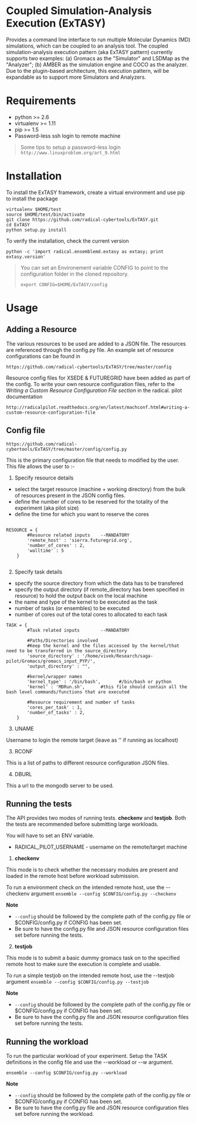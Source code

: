 Coupled Simulation-Analysis Execution (ExTASY)
===============================================

Provides a command line interface to run multiple Molecular Dynamics (MD) simulations, which can be coupled to an analysis tool. The coupled simulation-analysis execution pattern (aka ExTASY pattern) currently supports two examples: 
(a) Gromacs as the "Simulator" and LSDMap as the "Analyzer"; (b) AMBER as the simulation engine and COCO as the analyzer. Due to the plugin-based architecture, this execution pattern, will be 
expandable as to support more Simulators and Analyzers.


Requirements
============

* python >= 2.6
* virtualenv >= 1.11
* pip >= 1.5
* Password-less ssh login to remote machine

> Some tips to setup a password-less login
> ```http://www.linuxproblem.org/art_9.html```


Installation
=============

To install the ExTASY framework, create a virtual environment and use pip to install the package

```
virtualenv $HOME/test
source $HOME/test/bin/activate
git clone https://github.com/radical-cybertools/ExTASY.git
cd ExTASY
python setup.py install
```

To verify the installation, check the current version

```
python -c 'import radical.ensemblemd.extasy as extasy; print extasy.version'
```

> You can set an Environement variable CONFIG to point to the configuration folder in the cloned repository.
> ```
> export CONFIG=$HOME/ExTASY/config
> ```

Usage
======


Adding a Resource
-------------------

The various resources to be used are added to a JSON file. The resources are referenced through the config.py file. An example set of resource
 configurations can be found in

 ```
 https://github.com/radical-cybertools/ExTASY/tree/master/config
 ```

Resource config files for XSEDE & FUTUREGRID have been added as part of the config. To write your own resource configuration files, refer
 to the *Writing a Custom Resource Configuration File section* in the radical. pilot documentation

 ```
 http://radicalpilot.readthedocs.org/en/latest/machconf.html#writing-a-custom-resource-configuration-file
 ```


Config file
-------------

```
https://github.com/radical-cybertools/ExTASY/tree/master/config/config.py
```


This is the primary configuration file that needs to modified by the user. This file allows the user to :-

1) Specify resource details

* select the target resource (machine + working directory) from the bulk of resources present in the JSON config files.
* define the number of cores to be reserved for the totality of the experiment (aka pilot size)
* define the time for which you want to reserve the cores


```

RESOURCE = {
        #Resource related inputs	--MANDATORY
        'remote_host' : 'sierra.futuregrid.org',
        'number_of_cores' : 2,
        'walltime' : 5
    }


```

2) Specify task details

* specify the source directory from which the data has to be transfered
* specify the output directory (if remote_directory has been specified in resource) to hold the output back on the local machine
* the name and type of the kernel to be executed as the task
* number of tasks (or ensembles) to be executed
* number of cores out of the total cores to allocated to each task


```
TASK = {
        #Task related inputs		--MANDATORY

        #Paths/Directories involved
        #Keep the kernel and the files accessed by the kernel/that need to be transferred in the source_directory
        'source_directory' : '/home/vivek/Research/saga-pilot/Gromacs/gromacs_input_PYP/',
        'output_directory' : "",

        #kernel/wrapper names
        'kernel_type' : '/bin/bash',       #/bin/bash or python
        'kernel' : 'MDRun.sh',      #this file should contain all the bash level commands/functions that are executed

        #Resource requirement and number of tasks
        'cores_per_task' : 1,
        'number_of_tasks' : 2,
    }
```

3) UNAME

Username to login the remote target (leave as '' if running as localhost)

3) RCONF

This is a list of paths to different resource configuration JSON files.


4) DBURL

This a url to the mongodb server to be used.


Running the tests
------------------

The API provides two modes of running tests. **checkenv** and **testjob**. Both the tests are recommended before submitting large workloads.

You will have to set an ENV variable.

* RADICAL_PILOT_USERNAME  - username on the remote/target machine



1) **checkenv**

This mode is to check whether the necessary modules are present and loaded in the remote host before workload submission.

To run a environment check on the intended remote host, use the --checkenv argument
```ensemble --config $CONFIG/config.py --checkenv```

**Note**
* ```--config``` should be followed by the complete path of the config.py file or $CONFIG/config.py if CONFIG has been set.
* Be sure to have the config.py file and JSON resource configuration files set before running the tests.


2) **testjob**

This mode is to submit a basic dummy gromacs task on to the specified remote host to make sure the execution is complete and usable.

To run a simple testjob on the intended remote host, use the --testjob argument
```ensemble --config $CONFIG/config.py --testjob```

**Note**
* ```--config``` should be followed by the complete path of the config.py file or $CONFIG/config.py if CONFIG has been set.
* Be sure to have the config.py file and JSON resource configuration files set before running the tests.



Running the workload
--------------------

To run the particular workload of your experiment. Setup the TASK definitions in the config file and use the --workload or --w argument.

```ensemble --config $CONFIG/config.py --workload```

**Note**
* ```--config``` should be followed by the complete path of the config.py file or $CONFIG/config.py if CONFIG has been set.
* Be sure to have the config.py file and JSON resource configuration files set before running the workload.

